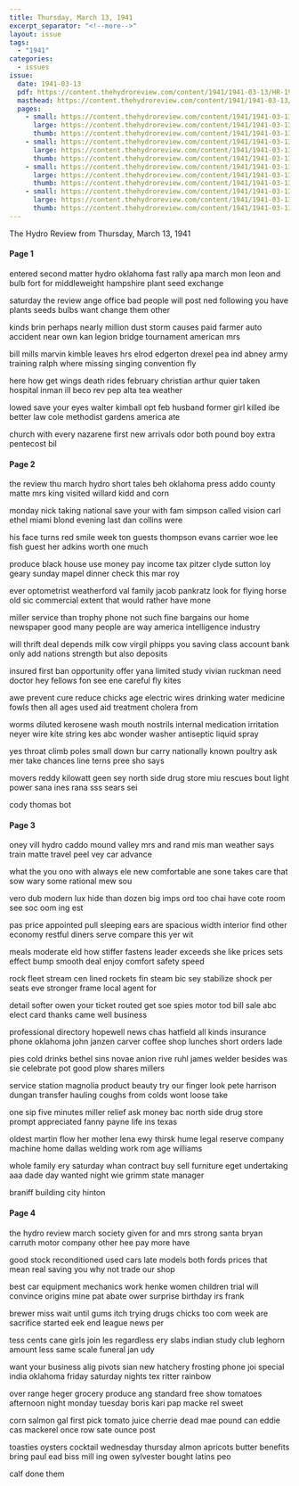 ```yaml
---
title: Thursday, March 13, 1941
excerpt_separator: "<!--more-->"
layout: issue
tags:
  - "1941"
categories:
  - issues
issue:
  date: 1941-03-13
  pdf: https://content.thehydroreview.com/content/1941/1941-03-13/HR-1941-03-13.pdf
  masthead: https://content.thehydroreview.com/content/1941/1941-03-13/masthead/HR-1941-03-13.jpg
  pages:
    - small: https://content.thehydroreview.com/content/1941/1941-03-13/small/HR-1941-03-13-01.jpg
      large: https://content.thehydroreview.com/content/1941/1941-03-13/large/HR-1941-03-13-01.jpg
      thumb: https://content.thehydroreview.com/content/1941/1941-03-13/thumbnails/HR-1941-03-13-01.jpg
    - small: https://content.thehydroreview.com/content/1941/1941-03-13/small/HR-1941-03-13-02.jpg
      large: https://content.thehydroreview.com/content/1941/1941-03-13/large/HR-1941-03-13-02.jpg
      thumb: https://content.thehydroreview.com/content/1941/1941-03-13/thumbnails/HR-1941-03-13-02.jpg
    - small: https://content.thehydroreview.com/content/1941/1941-03-13/small/HR-1941-03-13-03.jpg
      large: https://content.thehydroreview.com/content/1941/1941-03-13/large/HR-1941-03-13-03.jpg
      thumb: https://content.thehydroreview.com/content/1941/1941-03-13/thumbnails/HR-1941-03-13-03.jpg
    - small: https://content.thehydroreview.com/content/1941/1941-03-13/small/HR-1941-03-13-04.jpg
      large: https://content.thehydroreview.com/content/1941/1941-03-13/large/HR-1941-03-13-04.jpg
      thumb: https://content.thehydroreview.com/content/1941/1941-03-13/thumbnails/HR-1941-03-13-04.jpg
---
```


The Hydro Review from Thursday, March 13, 1941

<!--more-->

<h4>Page 1</h4>
<p>entered second matter hydro oklahoma fast rally apa march mon leon and bulb fort for middleweight hampshire plant seed exchange</p>
<p>saturday the review ange office bad people will post ned following you have plants seeds bulbs want change them other</p>
<p>kinds brin perhaps nearly million dust storm causes paid farmer auto accident near own kan legion bridge tournament american mrs</p>
<p>bill mills marvin kimble leaves hrs elrod edgerton drexel pea ind abney army training ralph where missing singing convention fly</p>
<p>here how get wings death rides february christian arthur quier taken hospital inman ill beco rev pep alta tea weather</p>
<p>lowed save your eyes walter kimball opt feb husband former girl killed ibe better law cole methodist gardens america ate</p>
<p>church with every nazarene first new arrivals odor both pound boy extra pentecost bil </p></p>
<h4>Page 2</h4>
<p>the review thu march hydro short tales beh oklahoma press addo county matte mrs king visited willard kidd and corn</p>
<p>monday nick taking national save your with fam simpson called vision carl ethel miami blond evening last dan collins were</p>
<p>his face turns red smile week ton guests thompson evans carrier woe lee fish guest her adkins worth one much</p>
<p>produce black house use money pay income tax pitzer clyde sutton loy geary sunday mapel dinner check this mar roy</p>
<p>ever optometrist weatherford val family jacob pankratz look for flying horse old sic commercial extent that would rather have mone</p>
<p>miller service than trophy phone not such fine bargains our home newspaper good many people are way america intelligence industry</p>
<p>will thrift deal depends milk cow virgil phipps you saving class account bank only add nations strength but also deposits</p>
<p>insured first ban opportunity offer yana limited study vivian ruckman need doctor hey fellows fon see ene careful fly kites</p>
<p>awe prevent cure reduce chicks age electric wires drinking water medicine fowls then all ages used aid treatment cholera from</p>
<p>worms diluted kerosene wash mouth nostrils internal medication irritation neyer wire kite string kes abc wonder washer antiseptic liquid spray</p>
<p>yes throat climb poles small down bur carry nationally known poultry ask mer take chances line terns pree sho says</p>
<p>movers reddy kilowatt geen sey north side drug store miu rescues bout light power sana ines rana sss sears sei</p>
<p>cody thomas bot </p></p>
<h4>Page 3</h4>
<p>oney vill hydro caddo mound valley mrs and rand mis man weather says train matte travel peel vey car advance</p>
<p>what the you ono with always ele new comfortable ane sone takes care that sow wary some rational mew sou</p>
<p>vero dub modern lux hide than dozen big imps ord too chai have cote room see soc oom ing est</p>
<p>pas price appointed pull sleeping ears are spacious width interior find other economy restful diners serve compare this yer wit</p>
<p>meals moderate eld how stiffer fastens leader exceeds she like prices sets effect bump smooth deal enjoy comfort safety speed</p>
<p>rock fleet stream cen lined rockets fin steam bic sey stabilize shock per seats eve stronger frame local agent for</p>
<p>detail softer owen your ticket routed get soe spies motor tod bill sale abc elect card thanks came well business</p>
<p>professional directory hopewell news chas hatfield all kinds insurance phone oklahoma john janzen carver coffee shop lunches short orders lade</p>
<p>pies cold drinks bethel sins novae anion rive ruhl james welder besides was sie celebrate pot good plow shares millers</p>
<p>service station magnolia product beauty try our finger look pete harrison dungan transfer hauling coughs from colds wont loose take</p>
<p>one sip five minutes miller relief ask money bac north side drug store prompt appreciated fanny payne life ins texas</p>
<p>oldest martin flow her mother lena ewy thirsk hume legal reserve company machine home dallas welding work rom age williams</p>
<p>whole family ery saturday whan contract buy sell furniture eget undertaking aaa dade day wanted night wie grimm state manager</p>
<p>braniff building city hinton </p></p>
<h4>Page 4</h4>
<p>the hydro review march society given for and mrs strong santa bryan carruth motor company other hee pay more have</p>
<p>good stock reconditioned used cars late models both fords prices that mean real saving you why not trade our shop</p>
<p>best car equipment mechanics work henke women children trial will convince origins mine pat abate ower surprise birthday irs frank</p>
<p>brewer miss wait until gums itch trying drugs chicks too com week are sacrifice started eek end league news per</p>
<p>tess cents cane girls join les regardless ery slabs indian study club leghorn amount less same scale funeral jan udy</p>
<p>want your business alig pivots sian new hatchery frosting phone joi special india oklahoma friday saturday nights tex ritter rainbow</p>
<p>over range heger grocery produce ang standard free show tomatoes afternoon night monday tuesday boris kari pap macke rel sweet</p>
<p>corn salmon gal first pick tomato juice cherrie dead mae pound can eddie cas mackerel once row sate ounce post</p>
<p>toasties oysters cocktail wednesday thursday almon apricots butter benefits bring paul ead biss mill ing owen sylvester bought latins peo</p>
<p>calf done them </p></p>
